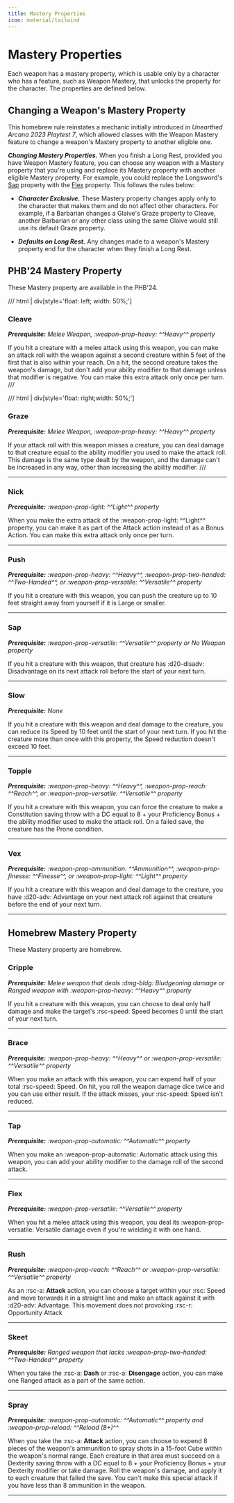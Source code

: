 ```yaml
---
title: Mastery Properties
icon: material/tailwind
---
```


# Mastery Properties

Each weapon has a mastery property, which is usable only by a character who has a feature, such as Weapon Mastery, that unlocks the property for the character. The properties are defined below.

## Changing a Weapon's Mastery Property

This homebrew rule reinstates a mechanic initially introduced in *Unearthed Arcana 2023 Playtest 7*, which allowed classes with the Weapon Mastery feature to change a weapon's Mastery property to another eligible one.

***Changing Mastery Properties.*** When you finish a Long Rest, provided you have Weapon Mastery feature, you can choose any weapon with a Mastery property that you're using and replace its Mastery property with another eligible Mastery property. For example, you could replace the Longsword's [Sap](#sap) property with the [Flex](#flex) property. This follows the rules below:

- ***Character Exclusive.*** These Mastery property changes apply only to the character that makes them and do not affect other characters. For example, if a Barbarian changes a Glaive's Graze property to Cleave, another Barbarian or any other class using the same Glaive would still use its default Graze property.

- ***Defaults on Long Rest.*** Any changes made to a weapon's Mastery property end for the character when they finish a Long Rest.

## PHB'24 Mastery Property

These Mastery property are available in the PHB'24.

/// html | div[style='float: left; width: 50%;']
### Cleave

_**Prerequisite:** Melee Weapon, :weapon-prop-heavy: ^^Heavy^^ property_

If you hit a creature with a melee attack using this weapon, you can make an attack roll with the weapon against a second creature within 5 feet of the first that is also within your reach. On a hit, the second creature takes the weapon's damage, but don't add your ability modifier to that damage unless that modifier is negative. You can make this extra attack only once per turn.
///

/// html | div[style='float: right;width: 50%;']
### Graze

_**Prerequisite:** Melee Weapon, :weapon-prop-heavy: ^^Heavy^^ property_

If your attack roll with this weapon misses a creature, you can deal damage to that creature equal to the ability modifier you used to make the attack roll. This damage is the same type dealt by the weapon, and the damage can't be increased in any way, other than increasing the ability modifier.
///


---

### Nick

_**Prerequisite:** :weapon-prop-light: ^^Light^^ property_

When you make the extra attack of the :weapon-prop-light: ^^Light^^ property, you can make it as part of the Attack action instead of as a Bonus Action. You can make this extra attack only once per turn.

---

### Push

_**Prerequisite:** :weapon-prop-heavy: ^^Heavy^^, :weapon-prop-two-handed: ^^Two-Handed^^, or :weapon-prop-versatile: ^^Versatile^^ property_

If you hit a creature with this weapon, you can push the creature up to 10 feet straight away from yourself if it is Large or smaller.
 
---

### Sap

_**Prerequisite:** :weapon-prop-versatile: ^^Versatile^^ property or No Weapon property_

If you hit a creature with this weapon, that creature has :d20-disadv: Disadvantage on its next attack roll before the start of your next turn.

---

### Slow

_**Prerequisite:** None_

If you hit a creature with this weapon and deal damage to the creature, you can reduce its Speed by 10 feet until the start of your next turn. If you hit the creature more than once with this property, the Speed reduction doesn't exceed 10 feet.

---

### Topple

_**Prerequisite:** :weapon-prop-heavy: ^^Heavy^^, :weapon-prop-reach: ^^Reach^^, or :weapon-prop-versatile: ^^Versatile^^ property_

If you hit a creature with this weapon, you can force the creature to make a Constitution saving throw with a DC equal to 8 + your Proficiency Bonus + the ability modifier used to make the attack roll. On a failed save, the creature has the Prone condition.

---

### Vex

_**Prerequisite:** :weapon-prop-ammunition: ^^Ammunition^^, :weapon-prop-finesse: ^^Finesse^^, or :weapon-prop-light: ^^Light^^ property_

If you hit a creature with this weapon and deal damage to the creature, you have :d20-adv: Advantage on your next attack roll against that creature before the end of your next turn.

---

## Homebrew Mastery Property

These Mastery property are homebrew.

### Cripple

_**Prerequisite:** Melee weapon that deals :dmg-bldg: Bludgeoning damage or Ranged weapon with :weapon-prop-heavy: ^^Heavy^^ property_

If you hit a creature with this weapon, you can choose to deal only half damage and make the target's :rsc-speed: Speed becomes 0 until the start of your next turn.

---

### Brace

_**Prerequisite:** :weapon-prop-heavy: ^^Heavy^^ or :weapon-prop-versatile: ^^Versatile^^ property_

When you make an attack with this weapon, you can expend half of your total :rsc-speed: Speed. On hit, you roll the weapon damage dice twice and you can use either result. If the attack misses, your :rsc-speed: Speed isn't reduced. 

---

### Tap

_**Prerequisite:** :weapon-prop-automatic: ^^Automatic^^ property_

When you make an :weapon-prop-automatic: Automatic attack using this weapon, you can add your ability modifier to the damage roll of the second attack.

---

### Flex

_**Prerequisite:** :weapon-prop-versatile: ^^Versatile^^ property_

When you hit a melee attack using this weapon, you deal its :weapon-prop-versatile: Versatile damage even if you're wielding it with one hand.

---

### Rush

_**Prerequisite:** :weapon-prop-reach: ^^Reach^^ or :weapon-prop-versatile: ^^Versatile^^ property_

As an :rsc-a: **Attack** action, you can choose a target within your :rsc: Speed and move torwards it in a straight line and make an attack against it with :d20-adv: Advantage. This movement does not provoking :rsc-r: Opportunity Attack

---

### Skeet

_**Prerequisite:** Ranged weapon that lacks :weapon-prop-two-handed: ^^Two-Handed^^ property_

When you take the :rsc-a: **Dash** or :rsc-a: **Disengage** action, you can make one Ranged attack as a part of the same action. 

---

### Spray

_**Prerequisite:** :weapon-prop-automatic: ^^Automatic^^ property and :weapon-prop-reload: ^^Reload (8+)^^_

When you take the :rsc-a: **Attack** action, you can choose to expend 8 pieces of the weapon's ammunition to spray shots in a 15-foot Cube within the weapon's normal range. Each creature in that area must succeed on a Dexterity saving throw with a DC equal to 8 + your Proficiency Bonus + your Dexterity modifier or take damage. Roll the weapon's damage, and apply it to each creature that failed the save. You can't make this special attack if you have less than 8 ammunition in the weapon.

---